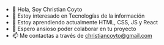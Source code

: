 - 👋 Hola, Soy Christian Coyto
- 👀 Estoy interesado en Tecnologías de la información
- 🌱 Estoy aprendiendo actualmente HTML, CSS, JS y React
- 💞️ Espero ansioso poder colaborar en tu proyecto
- 📫 Me contactas a través de christiancoyto@gmail.com

<!---
ChristianCoyto/ChristianCoyto is a ✨ special ✨ repository because its `README.md` (this file) appears on your GitHub profile.
You can click the Preview link to take a look at your changes.
--->
